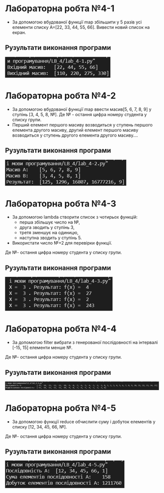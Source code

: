 # Лабораторна робта №4-1
- За допомогою вбудованої функції map збільшити у 5 разів усі елементи списку А=[22,  33, 44, 55, 66]. Вивести новий список на екран.

## Рузультати виконання програми
![4-1 result](https://github.com/whiteman1989/Python_lab_work_4/blob/master/images/work_res_4-1.jpg?raw=true)

# Лабораторна робта №4-2
- За допомогою вбудованої функції map ввести масив[5, 6, 7, 8, 9]  у ступінь [3, 4, 5, 8, №]. Де № - остання цифра номеру студента у списку групи.
- Перший елемент першого масиву возводиться у ступень першого елемента другого масиву, другий елемент першого масиву возводиться у ступень другого елемента другого масиву….

## Рузультати виконання програми
![4-2 result](https://github.com/whiteman1989/Python_lab_work_4/blob/master/images/work_res_4-2.jpg?raw=true)

# Лабораторна робта №4-3
- За допомогою lambda створити список з чотирьох функцій:
  - перша збільшує число на №,
  - друга зводить у ступінь 3,
  - третя зменшує на одиницю,
  - наступна зводить у ступінь 5.
- Використати число №+2 для перевірки функції.

Де №- остання цифра номеру студента у списку групи.

## Рузультати виконання програми
![4-3 result](https://github.com/whiteman1989/Python_lab_work_4/blob/master/images/work_res_4-3.jpg?raw=true)

# Лабораторна робта №4-4
- За допомогою filter вибрати з генерованої послідовності на інтервалі [-15, 15]  елементи менше №.

Де №- остання цифра номеру студента у списку групи.

## Рузультати виконання програми
![4-4 result](https://github.com/whiteman1989/Python_lab_work_4/blob/master/images/work_res_4-4.jpg?raw=true)

# Лабораторна робта №4-5
- За допомогою функції reduce обчислити суму і добуток елементів у списку [12, 34, 45, 66, №].

Де №- остання цифра номеру студента у списку групи.

## Рузультати виконання програми
![4-5 result](https://github.com/whiteman1989/Python_lab_work_4/blob/master/images/work_res_4-5.jpg?raw=true)